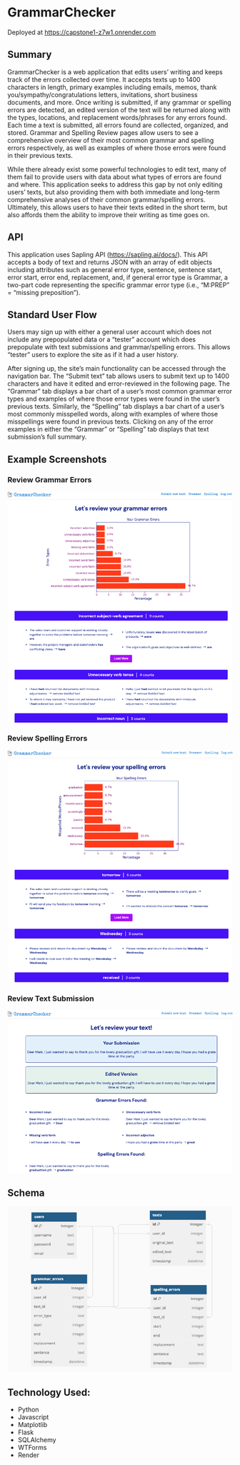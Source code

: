 # GrammarChecker

Deployed at https://capstone1-z7w1.onrender.com

## Summary

GrammarChecker is a web application that edits users’ writing and keeps track of the errors collected over time. It accepts texts up to 1400 characters in length, primary examples including emails, memos, thank you/sympathy/congratulations letters, invitations, short business documents, and more. Once writing is submitted, if any grammar or spelling errors are detected, an edited version of the text will be returned along with the types, locations, and replacement words/phrases for any errors found. Each time a text is submitted, all errors found are collected, organized, and stored. Grammar and Spelling Review pages allow users to see a comprehensive overview of their most common grammar and spelling errors respectively, as well as examples of where those errors were found in their previous texts.

While there already exist some powerful technologies to edit text, many of them fail to provide users with data about what types of errors are found and where. This application seeks to address this gap by not only editing users’ texts, but also providing them with both immediate and long-term comprehensive analyses of their common grammar/spelling errors. Ultimately, this allows users to have their texts edited in the short term, but also affords them the ability to improve their writing as time goes on.

## API

This application uses Sapling API (https://sapling.ai/docs/). This API accepts a body of text and returns JSON with an array of edit objects including attributes such as general error type, sentence, sentence start, error start, error end, replacement, and, if general error type is Grammar, a two-part code representing the specific grammar error type (i.e., “M:PREP” = “missing preposition”).

## Standard User Flow

Users may sign up with either a general user account which does not include any prepopulated data or a “tester” account which does prepopulate with text submissions and grammar/spelling errors. This allows “tester” users to explore the site as if it had a user history.

After signing up, the site’s main functionality can be accessed through the navigation bar. The “Submit text” tab allows users to submit text up to 1400 characters and have it edited and error-reviewed in the following page. The “Grammar” tab displays a bar chart of a user’s most common grammar error types and examples of where those error types were found in the user’s previous texts. Similarly, the “Spelling” tab displays a bar chart of a user’s most commonly misspelled words, along with examples of where those misspellings were found in previous texts. Clicking on any of the error examples in either the “Grammar” or “Spelling” tab displays that text submission’s full summary.

## Example Screenshots
### Review Grammar Errors
![Grammar Errors Screenshot](https://github.com/Lindsey-Ipson/Capstone1/blob/main/README%20Files/Grammar_Errors_Screenshot.png)
### Review Spelling Errors
![Spelling Errors Screenshot](https://github.com/Lindsey-Ipson/Capstone1/blob/main/README%20Files/Spelling_Errors_Screenshot.png)
### Review Text Submission
![Review Text Submission Screenshot](https://github.com/Lindsey-Ipson/Capstone1/blob/main/README%20Files/Text_Review_Screenshot.png)

## Schema
![Database Schema](https://github.com/Lindsey-Ipson/Capstone1/blob/main/README%20Files/Database_Schema_Diagram.png)

## Technology Used:

* Python
* Javascript 
* Matplotlib
* Flask
* SQLAlchemy
* WTForms
* Render
